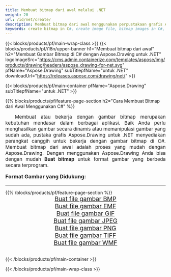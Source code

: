 ```yaml
---
title: Membuat bitmap dari awal melalui .NET
weight: 20
url: /id/net/create/
description: Membuat bitmap dari awal menggunakan perpustakaan grafis Aspose.Drawing untuk .NET (C#)
keywords: create bitmap in C#, create image file, bitmap images in C#, bitmap from scratch, graphic library untuk .NET, generate images
---
```


{{< blocks/products/pf/main-wrap-class >}}
{{< blocks/products/pf/i18n/upper-banner h1="Membuat bitmap dari awal" h2="Membuat Gambar Bitmap di C# dengan Aspose.Drawing untuk .NET" logoImageSrc="https://cms.admin.containerize.com/templates/aspose/img/products/drawing/headers/aspose_drawing-for-net.svg" pfName="Aspose.Drawing" subTitlepfName="untuk .NET" downloadUrl="https://releases.aspose.com/drawing/net/" >}}

{{< blocks/products/pf/main-container pfName="Aspose.Drawing" subTitlepfName="untuk .NET" >}}

{{% blocks/products/pf/feature-page-section  h2="Cara Membuat Bitmap dari Awal Menggunakan C#" %}}
<p align="justify" style="text-indent:2em;font-size:15px;">
Membuat atau bekerja dengan gambar bitmap merupakan kebutuhan mendasar dalam berbagai aplikasi. Baik Anda perlu menghasilkan gambar secara dinamis atau memanipulasi gambar yang sudah ada, pustaka grafis Aspose.Drawing untuk .NET menyediakan perangkat canggih untuk bekerja dengan gambar bitmap di C#. Membuat bitmap dari awal adalah proses yang mudah dengan Aspose.Drawing. Dengan menggunakan Aspose.Drawing Anda bisa dengan mudah <b>Buat bitmap</b> untuk format gambar yang berbeda secara terprogram.
</p>

<h3 style="margin-top:16px;">
Format Gambar yang Didukung:
</h3>

<hr/>
{{% /blocks/products/pf/feature-page-section %}}
<div class="container-fluid productfamilypage bg-gray">
    <div class="convertypes bg-gray agp-content section">
        <div class="container">
		    <div class="row other-converters" style="gap: 10px;font-size: 19px;text-align:center;">
		        <div class='col-md-3 other-converter remove-lp remove-rp'><a href="bmp/" style="padding:15px;">Buat file gambar BMP</a></div>
                <div class='col-md-3 other-converter remove-lp remove-rp'><a href="emf/" style="padding:15px;">Buat file gambar EMF</a></div>
                <div class='col-md-3 other-converter remove-lp remove-rp'><a href="gif/" style="padding:15px;">Buat file gambar GIF</a></div>
                <div class='col-md-3 other-converter remove-lp remove-rp'><a href="jpeg/" style="padding:15px;">Buat file gambar JPEG</a></div>
                <div class='col-md-3 other-converter remove-lp remove-rp'><a href="png/" style="padding:15px;">Buat file gambar PNG</a></div>
                <div class='col-md-3 other-converter remove-lp remove-rp'><a href="tiff/" style="padding:15px;">Buat file gambar TIFF</a></div>
                <div class='col-md-3 other-converter remove-lp remove-rp'><a href="wmf/" style="padding:15px;">Buat file gambar WMF</a></div>
            </div>
        </div>
    </div>
</div>
<br/>

{{< /blocks/products/pf/main-container >}}

{{< /blocks/products/pf/main-wrap-class >}}

